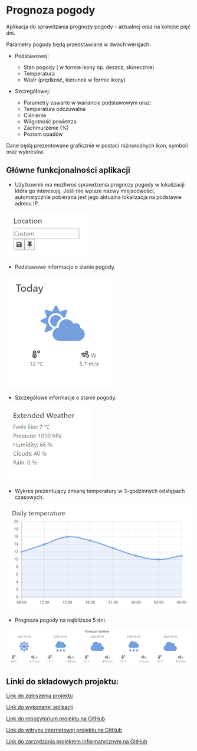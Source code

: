 # Prognoza pogody
 Aplikacja do sprawdzania prognozy pogody – aktualnej oraz na kolejne pięć dni.

Parametry pogody będą przedstawiane w dwóch wersjach:

- Podstawowej:
  - Stan pogody ( w formie ikony np. deszcz, słonecznie)
  - Temperatura
  - Wiatr (prędkość, kierunek w formie ikony)

- Szczegółowej:
  - Parametry zawarte w wariancie podstawowym oraz:
  - Temperatura odczuwalna
  - Ciśnienie
  - Wilgotność powietrza
  - Zachmurzenie (%)
  - Poziom opadów

Dane będą prezentowane graficznie w postaci różnorodnych ikon, symboli oraz wykresów.

## Główne funkcjonalności aplikacji

 - Użytkownik ma możliwoś sprawdzenia prognozy pogody w lokalizacji która go interesuję. Jeśli nie wpisze nazwy miejscowości, automatycznie pobierana jest jego aktualna lokalizacja na podstawie adresu IP.

![Location](https://github.com/DKusarek/BAI_Projekt_Witryna_Projektu/blob/master/location.PNG?raw=true "Location")

 - Podstawowe informacje o stanie pogody. 

![Current](https://github.com/DKusarek/BAI_Projekt_Witryna_Projektu/blob/master/current.PNG?raw=true "Current")

 - Szczegółowe informacje o stanie pogody.

![Extend](https://github.com/DKusarek/BAI_Projekt_Witryna_Projektu/blob/master/extend.PNG?raw=true "Extend")

 - Wykres prezentujący zmianę temperatury w 3-godzinnych odstępach czasowych.

![Chart](https://github.com/DKusarek/BAI_Projekt_Witryna_Projektu/blob/master/chart.PNG?raw=true "Chart")

 - Prognoza pogody na najbliższe 5 dni.

![Forecast](https://github.com/DKusarek/BAI_Projekt_Witryna_Projektu/blob/master/forecast.PNG?raw=true "Forecast")
 

## Linki do składowych projektu:

[Link do zgłoszenia projektu](https://e-uczelnia.uek.krakow.pl/mod/forum/discuss.php?d=120968)

[Link do wykonanej aplikacji](https://dkusarek.github.io/BAI_Projekt)

[Link do repozytorium projektu na GitHub](https://github.com/DKusarek/BAI_Projekt)

[Link do witryny internetowej projektu na GitHub](https://dkusarek.github.io/BAI_Projekt_Witryna_Projektu)

[Link do zarządzania projektem informatycznym na GitHub](https://github.com/DKusarek/BAI_Projekt/projects/1)
